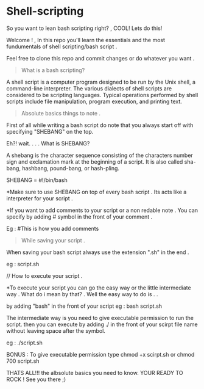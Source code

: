 # Shell-scripting
So you want to lean bash scripting right? , COOL! Lets do this! 

Welcome !  , In this repo you'll learn the essentials and the most fundumentals of shell scripting/bash script .


Feel free to clone this repo and commit changes or do whatever you want . 




> What is a bash scripting? 

  A shell script is a computer program designed to be run by the Unix shell, a command-line interpreter. 
  The various dialects of shell scripts are considered to be scripting languages. 
  Typical operations performed by shell scripts include file manipulation, program execution, and printing text. 
                                     
                                                                                          
> Absolute basics things to note . 

  First of all while writing a bash script do note that you always start off with specifying "SHEBANG" on the top. 

  Eh?! wait. . . . What is SHEBANG? 

   A shebang is the character sequence consisting of the characters number sign and exclamation mark at the beginning of a script. 
   It is also called sha-bang, hashbang, pound-bang, or hash-pling.   
                                                                                          

SHEBANG = #!/bin/bash


*Make sure to use SHEBANG on top of every bash script . Its acts like a 
 interpreter for your script . 

*If you want to add comments to your script or a non redable note . You can specify by adding # symbol in the front of your comment . 

 Eg : #This is how you add comments 


> While saving your script .


 When saving your bash script always use the extension ".sh" in the end . 
  
 eg : script.sh  

// How to execute your script . 

 *To execute your script you can go the easy way or the little intermediate way . What do i mean by that? . Well the easy way to do is . .

  by adding "bash" in the front of your script 
  eg : bash script.sh 

  The intermediate way is you need to give executable permission to run the script. 
  then you can execute by adding ./ in the front of your scirpt file name without
  leaving space after the symbol. 
   
   eg : ./script.sh 

   BONUS : To give executable permission type 
           chmod +x scirpt.sh or chmod 700 script.sh 


  
  THATS ALL!!!  the albsolute basics you need to know. YOUR READY TO ROCK ! See you there ;) 
  
  
  


